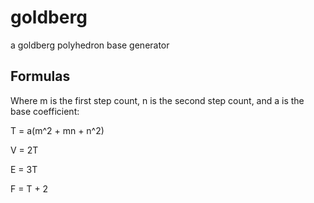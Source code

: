 # goldberg
a goldberg polyhedron base generator

## Formulas

Where m is the first step count, n is the second step count, and a is the base coefficient:

T = a(m^2 + mn + n^2)

V = 2T

E = 3T

F = T + 2